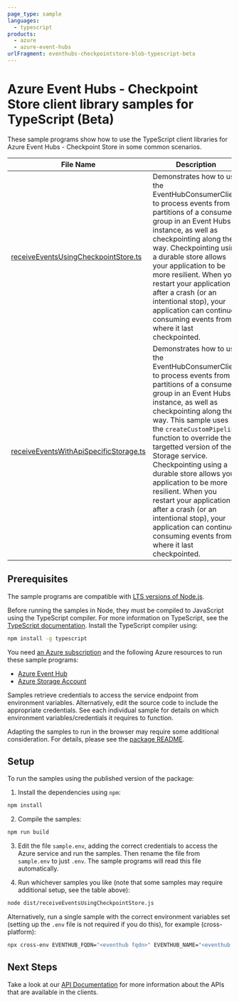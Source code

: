 ```yaml
---
page_type: sample
languages:
  - typescript
products:
  - azure
  - azure-event-hubs
urlFragment: eventhubs-checkpointstore-blob-typescript-beta
---
```


# Azure Event Hubs - Checkpoint Store client library samples for TypeScript (Beta)

These sample programs show how to use the TypeScript client libraries for Azure Event Hubs - Checkpoint Store in some common scenarios.

| **File Name**                                                                 | **Description**                                                                                                                                                                                                                                                                                                                                                                                                                                                                                                                            |
| ----------------------------------------------------------------------------- | ------------------------------------------------------------------------------------------------------------------------------------------------------------------------------------------------------------------------------------------------------------------------------------------------------------------------------------------------------------------------------------------------------------------------------------------------------------------------------------------------------------------------------------------ |
| [receiveEventsUsingCheckpointStore.ts][receiveeventsusingcheckpointstore]     | Demonstrates how to use the EventHubConsumerClient to process events from all partitions of a consumer group in an Event Hubs instance, as well as checkpointing along the way. Checkpointing using a durable store allows your application to be more resilient. When you restart your application after a crash (or an intentional stop), your application can continue consuming events from where it last checkpointed.                                                                                                                |
| [receiveEventsWithApiSpecificStorage.ts][receiveeventswithapispecificstorage] | Demonstrates how to use the EventHubConsumerClient to process events from all partitions of a consumer group in an Event Hubs instance, as well as checkpointing along the way. This sample uses the `createCustomPipeline` function to override the targetted version of the Storage service. Checkpointing using a durable store allows your application to be more resilient. When you restart your application after a crash (or an intentional stop), your application can continue consuming events from where it last checkpointed. |

## Prerequisites

The sample programs are compatible with [LTS versions of Node.js](https://github.com/nodejs/release#release-schedule).

Before running the samples in Node, they must be compiled to JavaScript using the TypeScript compiler. For more information on TypeScript, see the [TypeScript documentation][typescript]. Install the TypeScript compiler using:

```bash
npm install -g typescript
```

You need [an Azure subscription][freesub] and the following Azure resources to run these sample programs:

- [Azure Event Hub][createinstance_azureeventhub]
- [Azure Storage Account][createinstance_azurestorageaccount]

Samples retrieve credentials to access the service endpoint from environment variables. Alternatively, edit the source code to include the appropriate credentials. See each individual sample for details on which environment variables/credentials it requires to function.

Adapting the samples to run in the browser may require some additional consideration. For details, please see the [package README][package].

## Setup

To run the samples using the published version of the package:

1. Install the dependencies using `npm`:

```bash
npm install
```

2. Compile the samples:

```bash
npm run build
```

3. Edit the file `sample.env`, adding the correct credentials to access the Azure service and run the samples. Then rename the file from `sample.env` to just `.env`. The sample programs will read this file automatically.

4. Run whichever samples you like (note that some samples may require additional setup, see the table above):

```bash
node dist/receiveEventsUsingCheckpointStore.js
```

Alternatively, run a single sample with the correct environment variables set (setting up the `.env` file is not required if you do this), for example (cross-platform):

```bash
npx cross-env EVENTHUB_FQDN="<eventhub fqdn>" EVENTHUB_NAME="<eventhub name>" EVENTHUB_CONSUMER_GROUP="<eventhub consumer group>" STORAGE_ENDPOINT="<storage endpoint>" node dist/receiveEventsUsingCheckpointStore.js
```

## Next Steps

Take a look at our [API Documentation][apiref] for more information about the APIs that are available in the clients.

[receiveeventsusingcheckpointstore]: https://github.com/Azure/azure-sdk-for-js/blob/main/sdk/eventhub/eventhubs-checkpointstore-blob/samples/v1-beta/typescript/src/receiveEventsUsingCheckpointStore.ts
[receiveeventswithapispecificstorage]: https://github.com/Azure/azure-sdk-for-js/blob/main/sdk/eventhub/eventhubs-checkpointstore-blob/samples/v1-beta/typescript/src/receiveEventsWithApiSpecificStorage.ts
[apiref]: https://docs.microsoft.com/javascript/api/@azure/eventhubs-checkpointstore-blob
[freesub]: https://azure.microsoft.com/free/
[createinstance_azureeventhub]: https://docs.microsoft.com/azure/event-hubs/event-hubs-create
[createinstance_azurestorageaccount]: https://docs.microsoft.com/azure/storage/common/storage-account-overview
[package]: https://github.com/Azure/azure-sdk-for-js/tree/main/sdk/eventhub/eventhubs-checkpointstore-blob/README.md
[typescript]: https://www.typescriptlang.org/docs/home.html

